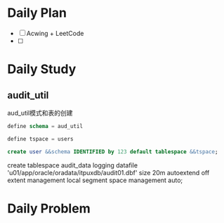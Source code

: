 # Daily Plan
- [ ] Acwing + LeetCode
- [ ] 
# Daily Study
## audit_util
aud_util模式和表的创建
```sql
define schema = aud_util

define tspace = users

create user &&schema IDENTIFIED by 123 default tablespace &&tspace;
```

create tablespace audit_data
 logging 
 datafile 'u01/app/oracle/oradata/itpuxdb/audit01.dbf' size 20m autoextend
 off extent management local segment space 
 management auto;
# Daily Problem

